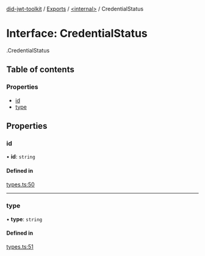 [did-jwt-toolkit](../README.md) / [Exports](../modules.md) / [<internal\>](../modules/internal_.md) / CredentialStatus

# Interface: CredentialStatus

[<internal>](../modules/internal_.md).CredentialStatus

## Table of contents

### Properties

- [id](internal_.CredentialStatus.md#id)
- [type](internal_.CredentialStatus.md#type)

## Properties

### id

• **id**: `string`

#### Defined in

[types.ts:50](https://github.com/higayasuo/did-jwt-toolkit/blob/0e3be2d/src/types.ts#L50)

___

### type

• **type**: `string`

#### Defined in

[types.ts:51](https://github.com/higayasuo/did-jwt-toolkit/blob/0e3be2d/src/types.ts#L51)
